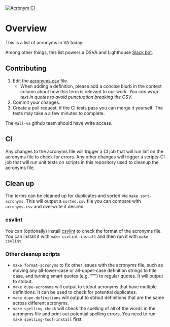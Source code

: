 [![Acronym CI](https://github.com/department-of-veterans-affairs/acronyms/actions/workflows/acronym-ci.yml/badge.svg)](https://github.com/department-of-veterans-affairs/acronyms/actions/workflows/acronym-ci.yml)
# Overview

This is a list of acronyms in VA today.

Among other things, this list powers a DSVA and Lighthouse [Slack bot](https://github.com/department-of-veterans-affairs/wtf-bot).

## Contributing

1. Edit the [acronyms.csv](acronyms.csv) file.
   - When adding a definition, please add a concise blurb in the context column about how this term is relevant to our work. _You can wrap text in quotes to avoid punctuation breaking the CSV_.
3. Commit your changes.
4. Create a pull request; if the CI tests pass you can merge it yourself. The tests may take a a few minutes to complete.

The `@all-va` github team should have write access.



## CI
Any changes to the acronyms file will trigger a CI job that will run lint on the acronyms file to check for errors.
Any other changes will trigger a scripts-CI job that will run unit tests on scripts in this repository used to cleanup the acronyms file.

## Clean up
The terms can be cleaned up for duplicates and sorted via `make sort-acronyms`. This will output a `sorted.csv` file you can compare with `acronyms.csv` and overwrite if desired.

### csvlint
You can (optionally) install [csvlint](https://github.com/Data-Liberation-Front/csvlint.rb) to check the format of the acronyms file. You can install it with `make csvlint-install` and then run it with `make csvlint`

### Other cleanup scripts
* `make format-acronyms` to fix other issues with the acronyms file, such as moving any all-lower-case or all-upper-case definition strings to title case, and turning smart quotes (e.g. “”‘’) to regular quotes. It will output to stdout.
* `make dupe-acronyms` will output to stdout acronyms that have multiple definitions. It can be used to check for potential duplicates.
* `make dupe-definitions` will output to stdout definitions that are the same across different acronyms.
* `make spelling-check` will check the spelling of all of the words in the acronyms file and print out potential spelling errors. You need to run `make spelling-tool-install` first.
